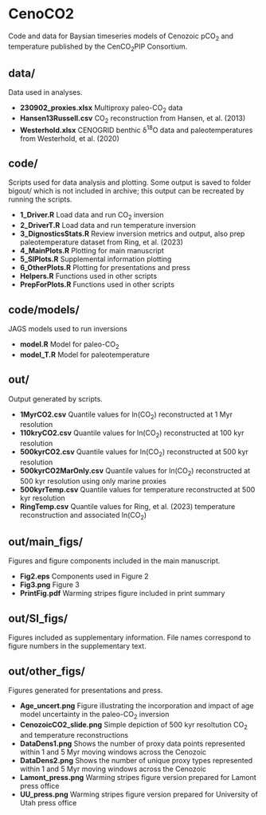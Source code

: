 # CenoCO2
Code and data for Baysian timeseries models of Cenozoic pCO<sub>2</sub> and temperature published by the CenCO<sub>2</sub>PIP Consortium.

## data/
Data used in analyses.
- **230902_proxies.xlsx** Multiproxy paleo-CO<sub>2</sub> data
- **Hansen13Russell.csv** CO<sub>2</sub> reconstruction from Hansen, et al. (2013)
- **Westerhold.xlsx** CENOGRID benthic &delta;<sup>18</sup>O data and paleotemperatures from Westerhold, et al. (2020)

## code/
Scripts used for data analysis and plotting. Some output is saved to folder bigout/ which is not included in archive; this output can be recreated by running the scripts.
- **1_Driver.R** Load data and run CO<sub>2</sub> inversion
- **2_DriverT.R** Load data and run temperature inversion
- **3_DignosticsStats.R** Review inversion metrics and output, also prep paleotemperature dataset from Ring, et al. (2023)
- **4_MainPlots.R** Plotting for main manuscript
- **5_SIPlots.R** Supplemental information plotting
- **6_OtherPlots.R** Plotting for presentations and press
- **Helpers.R** Functions used in other scripts
- **PrepForPlots.R** Functions used in other scripts

## code/models/
JAGS models used to run inversions
- **model.R** Model for paleo-CO<sub>2</sub>
- **model_T.R** Model for paleotemperature

## out/
Output generated by scripts.
- **1MyrCO2.csv** Quantile values for ln(CO<sub>2</sub>) reconstructed at 1 Myr resolution
- **110kryCO2.csv** Quantile values for ln(CO<sub>2</sub>) reconstructed at 100 kyr resolution
- **500kyrCO2.csv** Quantile values for ln(CO<sub>2</sub>) reconstructed at 500 kyr resolution
- **500kyrCO2MarOnly.csv** Quantile values for ln(CO<sub>2</sub>) reconstructed at 500 kyr resolution using only marine proxies
- **500kyrTemp.csv** Quantile values for temperature reconstructed at 500 kyr resolution
- **RingTemp.csv** Quantile values for Ring, et al. (2023) temperature reconstruction and associated ln(CO<sub>2</sub>)

## out/main_figs/
Figures and figure components included in the main manuscript.
- **Fig2.eps** Components used in Figure 2
- **Fig3.png** Figure 3
- **PrintFig.pdf** Warming stripes figure included in print summary

## out/SI_figs/
Figures included as supplementary information. File names correspond to figure numbers in the supplementary text.

## out/other_figs/
Figures generated for presentations and press.
- **Age_uncert.png** Figure illustrating the incorporation and impact of age model uncertainty in the paleo-CO<sub>2</sub> inversion
- **CenozoicCO2_slide.png** Simple depiction of 500 kyr resoltution CO<sub>2</sub> and temperature reconstructions
- **DataDens1.png** Shows the number of proxy data points represented within 1 and 5 Myr moving windows across the Cenozoic
- **DataDens2.png** Shows the number of unique proxy types represented within 1 and 5 Myr moving windows across the Cenozoic
- **Lamont_press.png** Warming stripes figure version prepared for Lamont press office
- **UU_press.png** Warming stripes figure version prepared for University of Utah press office